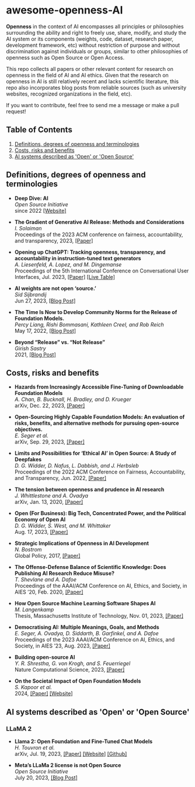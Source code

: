 # awesome-openness-AI

**Openness** in the context of AI encompasses all principles or philosophies surrounding the ability and right to freely use, share, modify, and study the AI system or its components (weights, code, dataset, research paper, development framework, etc)  without restriction of purpose and without discrimination against individuals or groups, similar to other philosophies of openness such as Open Source or Open Access. 

This repo collects all papers or other relevant content for research on openness in the field of AI and AI ethics. Given that the research on openness in AI is still relatively recent and lacks scientific literature, this repo also incorporates blog posts from reliable sources (such as university websites, recognized organizations in the field, etc).

If you want to contribute, feel free to send me a message or make a pull request!

## Table of Contents

1. [Definitions, degrees of openness and terminologies](#definitions-degrees-of-openness-and-terminologies)
2. [Costs, risks and benefits](#costs-risks-and-benefits)
3. [AI systems described as 'Open' or 'Open Source'](#ai-systems-described-as-open-or-open-source)


## Definitions, degrees of openness and terminologies

- **Deep Dive: AI** <br>
*Open Source Initiative* <br>
since 2022 [[Website]](https://opensource.org/deepdive)

- **The Gradient of Generative AI Release: Methods and Considerations** <br>
*I. Solaiman* <br>
Proceedings of the 2023 ACM conference on fairness, accountability, and transparency, 2023, [[Paper]](http://arxiv.org/abs/2302.04844)

- **Opening up ChatGPT: Tracking openness, transparency, and accountability in instruction-tuned text generators** <br>
*A. Liesenfeld, A. Lopez, and M. Dingemanse* <br>
Proceedings of the 5th International Conference on Conversational User Interfaces, Jul. 2023, [[Paper]](https://arxiv.org/abs/2307.05532) [[Live Table]](https://opening-up-chatgpt.github.io/)

- **AI weights are not open ‘source.’** <br>
*Sid Sijbrandij* <br>
Jun 27, 2023, [[Blog Post]](https://opencoreventures.com/blog/2023-06-27-ai-weights-are-not-open-source/)

- **The Time Is Now to Develop Community Norms for the Release of Foundation Models.** <br>
*Percy Liang, Rishi Bommasani, Kathleen Creel, and Rob Reich* <br>
May 17, 2022, [[Blog Post]](https://hai.stanford.edu/news/time-now-develop-community-norms-release-foundation-models)

- **Beyond “Release” vs. “Not Release”** <br>
*Girish Sastry* <br>
2021, [[Blog Post]](https://crfm.stanford.edu/commentary/2021/10/18/sastry.html)

## Costs, risks and benefits

- **Hazards from Increasingly Accessible Fine-Tuning of Downloadable Foundation Models** <br>
*A. Chan, B. Bucknall, H. Bradley, and D. Krueger* <br>
arXiv, Dec. 22, 2023, [[Paper]](http://arxiv.org/abs/2312.14751)

- **Open-Sourcing Highly Capable Foundation Models: An evaluation of risks, benefits, and alternative methods for pursuing open-source objectives.** <br>
*E. Seger et al.* <br>
arXiv, Sep. 29, 2023, [[Paper]](http://arxiv.org/abs/2311.09227)

- **Limits and Possibilities for ‘Ethical AI’ in Open Source: A Study of Deepfakes** <br>
*D. G. Widder, D. Nafus, L. Dabbish, and J. Herbsleb* <br>
Proceedings of the 2022 ACM Conference on Fairness, Accountability, and Transparency, Jun. 2022, [[Paper]](https://dl.acm.org/doi/abs/10.1145/3531146.3533779)

- **The tension between openness and prudence in AI research** <br>
*J. Whittlestone and A. Ovadya* <br>
arXiv, Jan. 13, 2020, [[Paper]](10.48550/arXiv.1910.01170)

- **Open (For Business): Big Tech, Concentrated Power, and the Political Economy of Open AI** <br>
*D. G. Widder, S. West, and M. Whittaker* <br>
Aug. 17, 2023, [[Paper]](https://papers.ssrn.com/sol3/papers.cfm?abstract_id=4543807)

- **Strategic Implications of Openness in AI Development** <br>
*N. Bostrom* <br>
Global Policy, 2017, [[Paper]](https://onlinelibrary.wiley.com/doi/full/10.1111/1758-5899.12403)

- **The Offense-Defense Balance of Scientific Knowledge: Does Publishing AI Research Reduce Misuse?** <br>
  *T. Shevlane and A. Dafoe* <br>
  Proceedings of the AAAI/ACM Conference on AI, Ethics, and Society, in AIES ’20, Feb. 2020, [[Paper]](https://arxiv.org/abs/2001.00463)

- **How Open Source Machine Learning Software Shapes AI** <br>
*M. Langenkamp* <br>
Thesis, Massachusetts Institute of Technology, Nov. 01, 2023, [[Paper]](https://dspace.mit.edu/handle/1721.1/145076)

- **Democratising AI: Multiple Meanings, Goals, and Methods** <br>
*E. Seger, A. Ovadya, D. Siddarth, B. Garfinkel, and A. Dafoe* <br>
Proceedings of the 2023 AAAI/ACM Conference on AI, Ethics, and Society, in AIES ’23, Aug. 2023, [[Paper]](https://arxiv.org/abs/2303.12642)

- **Building open-source AI** <br>
*Y. R. Shrestha, G. von Krogh, and S. Feuerriegel* <br>
Nature Computational Science, 2023, [[Paper]](https://www.nature.com/articles/s43588-023-00540-0#:~:text=Artificial%20intelligence%20(AI)%20drives%20innovation,%2C%20collaboration%2C%20responsibility%20and%20interoperability)

- **On the Societal Impact of Open Foundation Models** <br>
*S. Kapoor et al.* <br>
2024, [[Paper]](https://crfm.stanford.edu/open-fms/paper.pdf) [[Website]](https://crfm.stanford.edu/open-fms/#:~:text=Open%20foundation%20models%20can%20distribute,accelerate%20science%2C%20and%20enable%20transparency)

## AI systems described as 'Open' or 'Open Source'

### LLaMA 2

- **Llama 2: Open Foundation and Fine-Tuned Chat Models** <br>
*H. Touvron et al.* <br>
arXiv, Jul. 19, 2023, [[Paper]](https://arxiv.org/abs/2307.09288) [[Website]](https://llama.meta.com/) [[Github]](https://github.com/facebookresearch/llama)

- **Meta’s LLaMa 2 license is not Open Source** <br>
*Open Source Initiative* <br>
July 20, 2023, [[Blog Post]](https://opensource.org/blog/metas-llama-2-license-is-not-open-source)

